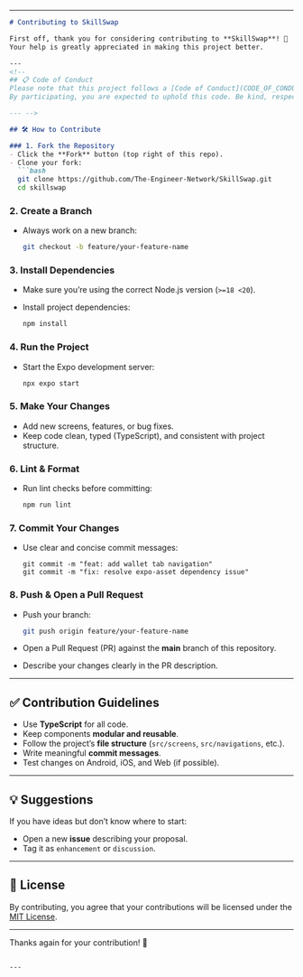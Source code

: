 
---

````markdown
# Contributing to SkillSwap

First off, thank you for considering contributing to **SkillSwap**! 🎉  
Your help is greatly appreciated in making this project better.

---
<!-- 
## 📋 Code of Conduct
Please note that this project follows a [Code of Conduct](CODE_OF_CONDUCT.md).  
By participating, you are expected to uphold this code. Be kind, respectful, and collaborative.

--- -->

## 🛠 How to Contribute

### 1. Fork the Repository
- Click the **Fork** button (top right of this repo).
- Clone your fork:
  ```bash
  git clone https://github.com/The-Engineer-Network/SkillSwap.git
  cd skillswap
````

### 2. Create a Branch

* Always work on a new branch:

  ```bash
  git checkout -b feature/your-feature-name
  ```

### 3. Install Dependencies

* Make sure you’re using the correct Node.js version (`>=18 <20`).
* Install project dependencies:

  ```bash
  npm install
  ```

### 4. Run the Project

* Start the Expo development server:

  ```bash
  npx expo start
  ```

### 5. Make Your Changes

* Add new screens, features, or bug fixes.
* Keep code clean, typed (TypeScript), and consistent with project structure.

### 6. Lint & Format

* Run lint checks before committing:

  ```bash
  npm run lint
  ```

### 7. Commit Your Changes

* Use clear and concise commit messages:

  ```
  git commit -m "feat: add wallet tab navigation"
  git commit -m "fix: resolve expo-asset dependency issue"
  ```

### 8. Push & Open a Pull Request

* Push your branch:

  ```bash
  git push origin feature/your-feature-name
  ```
* Open a Pull Request (PR) against the **main** branch of this repository.
* Describe your changes clearly in the PR description.

---

## ✅ Contribution Guidelines

* Use **TypeScript** for all code.
* Keep components **modular and reusable**.
* Follow the project’s **file structure** (`src/screens`, `src/navigations`, etc.).
* Write meaningful **commit messages**.
* Test changes on Android, iOS, and Web (if possible).

---

## 💡 Suggestions

If you have ideas but don’t know where to start:

* Open a new **issue** describing your proposal.
* Tag it as `enhancement` or `discussion`.

---

## 📄 License

By contributing, you agree that your contributions will be licensed under the [MIT License](LICENSE).

---

Thanks again for your contribution! 🚀

```

---
```
